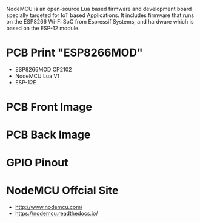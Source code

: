 NodeMCU is an open-source Lua based firmware and development board specially targeted for IoT based Applications. 
It includes firmware that runs on the ESP8266 Wi-Fi SoC from Espressif Systems, and hardware which is based on the ESP-12 module.

# PCB Print "ESP8266MOD"
* ESP8266MOD CP2102
* NodeMCU Lua V1
* ESP-12E

# PCB Front Image

# PCB Back Image

# GPIO Pinout

# NodeMCU Offcial Site
* http://www.nodemcu.com/
* https://nodemcu.readthedocs.io/
